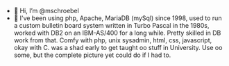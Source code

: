 - 👋 Hi, I’m @mschroebel
- 👀 I've been using php, Apache, MariaDB (mySql) since 1998, used to run a custom bulletin board system written in Turbo Pascal in the 1980s, worked with DB2 on an IBM-AS/400 for a long while. Pretty skilled in DB work from that. Comfy with php, unix sysadmin, html, css, javascript, okay with C. was a shad early to get taught oo stuff in University. Use oo some, but the complete picture yet could do if I had to.

<!---
mschroebel/mschroebel is a ✨ special ✨ repository because its `README.md` (this file) appears on your GitHub profile.
You can click the Preview link to take a look at your changes.
--->
